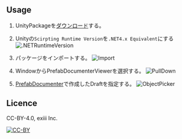 ## Usage

1. UnityPackageを[ダウンロード](https://github.com/pf35301/uPrefabDocumenterViewer/releases)する。


2. Unityの`Scirpting Runtime Version`を`.NET4.x Equivalent`にする
![.NETRuntimeVersion](https://i.gyazo.com/c99fe0cbfbd57c6e9b980892f9a6fee1.png)


3. パッケージをインポートする。
![Import](https://i.gyazo.com/42c7f83b7f3d77013d6c3bbb5f7c4461.png)


4. WindowからPrefabDocumenterViewerを選択する。
![PullDown](https://i.gyazo.com/8fbda7b78345d8906801046485046051.png)


5. [PrefabDocumenter](https://github.com/exiii/PrefabDocumenter)で作成したDraftを指定する。
![ObjectPicker](https://i.gyazo.com/827667595a76b2054f062d58582f6fb0.png)

## Licence
CC-BY-4.0, exiii Inc.

[![CC-BY](https://licensebuttons.net/l/by/3.0/88x31.png)](https://creativecommons.org/licenses/by/4.0/deed.ja)